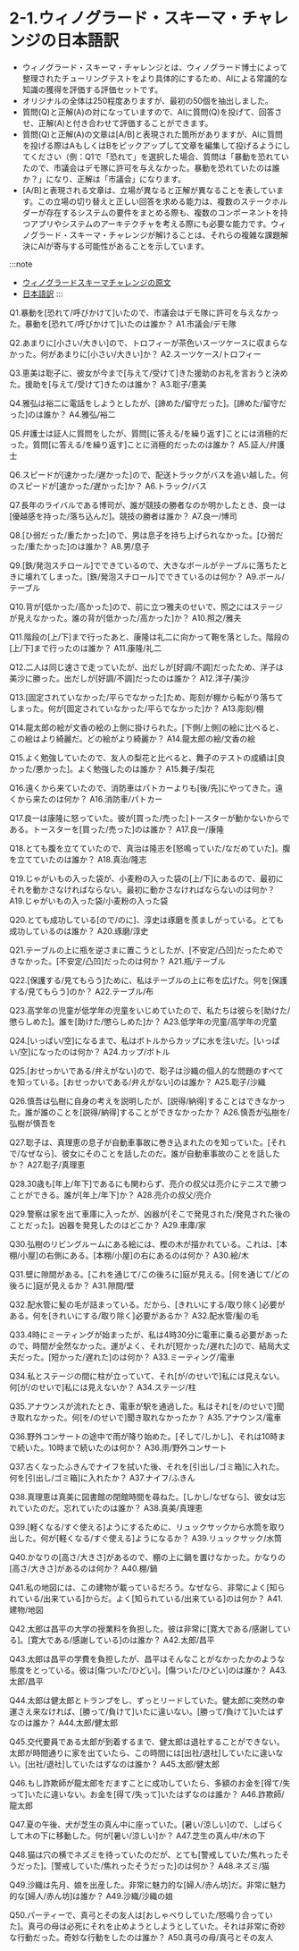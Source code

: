 # 2-1.ウィノグラード・スキーマ・チャレンジの日本語訳
- ウィノグラード・スキーマ・チャレンジとは、ウィノグラード博士によって整理されたチューリングテストをより具体的にするため、AIによる常識的な知識の獲得を評価する評価セットです。
- オリジナルの全体は250程度ありますが、最初の50個を抽出しました。
- 質問(Q)と正解(A)の対になっていますので、AIに質問(Q)を投げて、回答させ、正解(A)と付き合わせて評価することができます。
- 質問(Q)と正解(A)の文章は[A/B]と表現された箇所がありますが、AIに質問を投げる際はAもしくはBをピックアップして文章を編集して投げるようにしてください（例：Q1で「恐れて」を選択した場合、質問は「暴動を恐れていたので、市議会はデモ隊に許可を与えなかった。暴動を恐れていたのは誰か？」になり、正解は「市議会」になります。
- [A/B]と表現される文章は、立場が異なると正解が異なることを表しています。この立場の切り替えと正しい回答を求める能力は、複数のステークホルダーが存在するシステムの要件をまとめる際も、複数のコンポーネントを持つアプリやシステムのアーキテクチャを考える際にも必要な能力です。ウィノグラード・スキーマ・チャレンジが解けることは、それらの複雑な課題解決にAIが寄与する可能性があることを示しています。

:::note
- [ウィノグラードスキーマチャレンジの原文](https://cs.nyu.edu/~davise/papers/WinogradSchemas/WS.html)
- [日本語訳](http://arakilab.media.eng.hokudai.ac.jp/~kabura/collection_ja.html)
:::

Q1.暴動を[恐れて/呼びかけて]いたので、市議会はデモ隊に許可を与えなかった。暴動を[恐れて/呼びかけて]いたのは誰か？
A1.市議会/デモ隊

Q2.あまりに[小さい/大きい]ので、トロフィーが茶色いスーツケースに収まらなかった。何があまりに[小さい/大きい]か？
A2.スーツケース/トロフィー

Q3.恵美は聡子に、彼女が今まで[与えて/受けて]きた援助のお礼を言おうと決めた。援助を[与えて/受けて]きたのは誰か？
A3.聡子/恵美

Q4.雅弘は裕二に電話をしようとしたが、[諦めた/留守だった]。[諦めた/留守だった]のは誰か？
A4.雅弘/裕二

Q5.弁護士は証人に質問をしたが、質問[に答える/を繰り返す]ことには消極的だった。質問[に答える/を繰り返す]ことに消極的だったのは誰か？
A5.証人/弁護士

Q6.スピードが[速かった/遅かった]ので、配送トラックがバスを追い越した。何のスピードが[速かった/遅かった]か？
A6.トラック/バス

Q7.長年のライバルである博司が、誰が競技の勝者なのか明かしたとき、良一は[優越感を持った/落ち込んだ]。競技の勝者は誰か？
A7.良一/博司

Q8.[ひ弱だった/重たかった]ので、男は息子を持ち上げられなかった。[ひ弱だった/重たかった]のは誰か？
A8.男/息子

Q9.[鉄/発泡スチロール]でできているので、大きなボールがテーブルに落ちたときに壊れてしまった。[鉄/発泡スチロール]でできているのは何か？
A9.ボール/テーブル

Q10.背が[低かった/高かった]ので、前に立つ雅夫のせいで、照之にはステージが見えなかった。誰の背が[低かった/高かった]か？
A10.照之/雅夫

Q11.階段の[上/下]まで行ったあと、康隆は礼二に向かって鞄を落とした。階段の[上/下]まで行ったのは誰か？
A11.康隆/礼二

Q12.二人は同じ速さで走っていたが、出だしが[好調/不調]だったため、洋子は美沙に勝った。出だしが[好調/不調]だったのは誰か？
A12.洋子/美沙

Q13.[固定されていなかった/平らでなかった]ため、彫刻が棚から転がり落ちてしまった。何が[固定されていなかった/平らでなかった]か？
A13.彫刻/棚

Q14.龍太郎の絵が文香の絵の上側に掛けられた。[下側/上側]の絵に比べると、この絵はより綺麗だ。どの絵がより綺麗か？
A14.龍太郎の絵/文香の絵

Q15.よく勉強していたので、友人の梨花と比べると、舞子のテストの成績は[良かった/悪かった]。よく勉強したのは誰か？
A15.舞子/梨花

Q16.遠くから来ていたので、消防車はパトカーよりも[後/先]にやってきた。遠くから来たのは何か？
A16.消防車/パトカー

Q17.良一は康隆に怒っていた。彼が[買った/売った]トースターが動かないからである。トースターを[買った/売った]のは誰か？
A17.良一/康隆

Q18.とても腹を立てていたので、真治は隆志を[怒鳴っていた/なだめていた]。腹を立てていたのは誰か？
A18.真治/隆志

Q19.じゃがいもの入った袋が、小麦粉の入った袋の[上/下]にあるので、最初にそれを動かさなければならない。最初に動かさなければならないのは何か？
A19.じゃがいもの入った袋/小麦粉の入った袋

Q20.とても成功している[ので/のに]、淳史は琢磨を羨ましがっている。とても成功しているのは誰か？
A20.琢磨/淳史

Q21.テーブルの上に瓶を逆さまに置こうとしたが、[不安定/凸凹]だったためできなかった。[不安定/凸凹]だったのは何か？
A21.瓶/テーブル

Q22.[保護する/見てもらう]ために、私はテーブルの上に布を広げた。何を[保護する/見てもらう]のか？
A22.テーブル/布

Q23.高学年の児童が低学年の児童をいじめていたので、私たちは彼らを[助けた/懲らしめた]。誰を[助けた/懲らしめた]か？
A23.低学年の児童/高学年の児童

Q24.[いっぱい/空]になるまで、私はボトルからカップに水を注いだ。[いっぱい/空]になったのは何か？
A24.カップ/ボトル

Q25.[おせっかいである/弁えがない]ので、聡子は沙織の個人的な問題のすべてを知っている。[おせっかいである/弁えがない]のは誰か？
A25.聡子/沙織

Q26.慎吾は弘樹に自身の考えを説明したが、[説得/納得]することはできなかった。誰が誰のことを[説得/納得]することができなかったか？
A26.慎吾が弘樹を/弘樹が慎吾を

Q27.聡子は、真理恵の息子が自動車事故に巻き込まれたのを知っていた。[それで/なぜなら]、彼女にそのことを話したのだ。誰が自動車事故のことを話したか？
A27.聡子/真理恵

Q28.30歳も[年上/年下]であるにも関わらず、亮介の叔父は亮介にテニスで勝つことができる。誰が[年上/年下]か？
A28.亮介の叔父/亮介

Q29.警察は家を出て車庫に入ったが、凶器が[そこで発見された/発見された後のことだった]。凶器を発見したのはどこか？
A29.車庫/家

Q30.弘樹のリビングルームにある絵には、樫の木が描かれている。これは、[本棚/小屋]の右側にある。[本棚/小屋]の右にあるのは何か？
A30.絵/木

Q31.壁に隙間がある。[これを通じて/この後ろに]庭が見える。[何を通じて/どの後ろに]庭が見えるか？
A31.隙間/壁

Q32.配水管に髪の毛が詰まっている。だから、[きれいにする/取り除く]必要がある。何を[きれいにする/取り除く]必要があるか？
A32.配水管/髪の毛

Q33.4時にミーティングが始まったが、私は4時30分に電車に乗る必要があったので、時間が全然なかった。運がよく、それが[短かった/遅れた]ので、結局大丈夫だった。[短かった/遅れた]のは何か？
A33.ミーティング/電車

Q34.私とステージの間に柱が立っていて、それ[が/のせいで]私には見えない。何[が/のせいで]私には見えないか？
A34.ステージ/柱

Q35.アナウンスが流れたとき、電車が駅を通過した。私はそれ[を/のせいで]聞き取れなかった。何[を/のせいで]聞き取れなかったか？
A35.アナウンス/電車

Q36.野外コンサートの途中で雨が降り始めた。[そして/しかし]、それは10時まで続いた。10時まで続いたのは何か？
A36.雨/野外コンサート

Q37.古くなったふきんでナイフを拭いた後、それを[引出し/ゴミ箱]に入れた。何を[引出し/ゴミ箱]に入れたか？
A37.ナイフ/ふきん

Q38.真理恵は真美に図書館の閉館時間を尋ねた。[しかし/なぜなら]、彼女は忘れていたのだ。忘れていたのは誰か？
A38.真美/真理恵

Q39.[軽くなる/すぐ使える]ようにするために、リュックサックから水筒を取り出した。何が[軽くなる/すぐ使える]ようになるか？
A39.リュックサック/水筒

Q40.かなりの[高さ/大きさ]があるので、棚の上に鍋を置けなかった。かなりの[高さ/大きさ]があるのは何か？
A40.棚/鍋

Q41.私の地図には、この建物が載っているだろう。なぜなら、非常によく[知られている/出来ている]からだ。よく[知られている/出来ている]のは何か？
A41.建物/地図

Q42.太郎は昌平の大学の授業料を負担した。彼は非常に[寛大である/感謝している]。[寛大である/感謝している]のは誰か？
A42.太郎/昌平

Q43.太郎は昌平の学費を負担したが、昌平はそんなことがなかったかのような態度をとっている。彼は[傷ついた/ひどい]。[傷ついた/ひどい]のは誰か？
A43.太郎/昌平

Q44.太郎は健太郎とトランプをし、ずっとリードしていた。健太郎に突然の幸運さえ来なければ、[勝って/負けて]いたに違いない。[勝って/負けて]いたはずなのは誰か？
A44.太郎/健太郎

Q45.交代要員である太郎が到着するまで、健太郎は退社することができない。太郎が時間通りに家を出ていたら、この時間には[出社/退社]していたに違いない。[出社/退社]していたはずなのは誰か？
A45.太郎/健太郎

Q46.もし詐欺師が龍太郎をだますことに成功していたら、多額のお金を[得て/失って]いたに違いない。お金を[得て/失って]いたはずなのは誰か？
A46.詐欺師/龍太郎

Q47.夏の午後、犬が芝生の真ん中に座っていた。[暑い/涼しい]ので、しばらくして木の下に移動した。何が[暑い/涼しい]か？
A47.芝生の真ん中/木の下

Q48.猫は穴の横でネズミを待っていたのだが、とても[警戒していた/焦れったそうだった]。[警戒していた/焦れったそうだった]のは何か？
A48.ネズミ/猫

Q49.沙織は先月、娘を出産した。非常に魅力的な[婦人/赤ん坊]だ。非常に魅力的な[婦人/赤ん坊]は誰か？
A49.沙織/沙織の娘

Q50.パーティーで、真弓とその友人は[おしゃべりしていた/怒鳴り合っていた]。真弓の母は必死にそれを止めようとしようとしていた。それは非常に奇妙な行動だった。奇妙な行動をしたのは誰か？
A50.真弓の母/真弓とその友人
